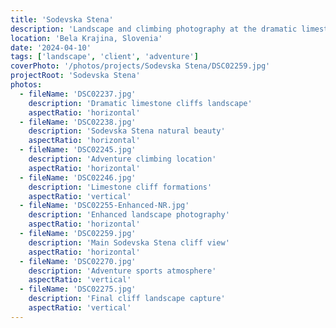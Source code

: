 ```yaml
---
title: 'Sodevska Stena'
description: 'Landscape and climbing photography at the dramatic limestone cliffs of Sodevska Stena, capturing both the natural beauty and adventure sports atmosphere.'
location: 'Bela Krajina, Slovenia'
date: '2024-04-10'
tags: ['landscape', 'client', 'adventure']
coverPhoto: '/photos/projects/Sodevska Stena/DSC02259.jpg'
projectRoot: 'Sodevska Stena'
photos:
  - fileName: 'DSC02237.jpg'
    description: 'Dramatic limestone cliffs landscape'
    aspectRatio: 'horizontal'
  - fileName: 'DSC02238.jpg'
    description: 'Sodevska Stena natural beauty'
    aspectRatio: 'horizontal'
  - fileName: 'DSC02245.jpg'
    description: 'Adventure climbing location'
    aspectRatio: 'horizontal'
  - fileName: 'DSC02246.jpg'
    description: 'Limestone cliff formations'
    aspectRatio: 'vertical'
  - fileName: 'DSC02255-Enhanced-NR.jpg'
    description: 'Enhanced landscape photography'
    aspectRatio: 'horizontal'
  - fileName: 'DSC02259.jpg'
    description: 'Main Sodevska Stena cliff view'
    aspectRatio: 'horizontal'
  - fileName: 'DSC02270.jpg'
    description: 'Adventure sports atmosphere'
    aspectRatio: 'vertical'
  - fileName: 'DSC02275.jpg'
    description: 'Final cliff landscape capture'
    aspectRatio: 'vertical'
---
```

